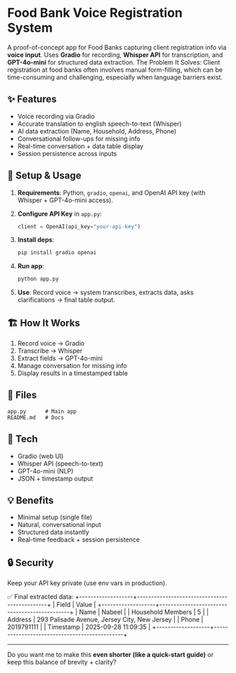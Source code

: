 # Food Bank Voice Registration System

A proof-of-concept app for Food Banks capturing client registration info via **voice input**. Uses **Gradio** for recording, **Whisper API** for transcription, and **GPT-4o-mini** for structured data extraction. The Problem It Solves:
Client registration at food banks often involves manual form-filling, which can be time-consuming and challenging, especially when language barriers exist. 

## ✨ Features

* Voice recording via Gradio
* Accurate translation to english speech-to-text (Whisper)
* AI data extraction (Name, Household, Address, Phone)
* Conversational follow-ups for missing info
* Real-time conversation + data table display
* Session persistence across inputs

## 🚀 Setup & Usage

1. **Requirements**: Python, `gradio`, `openai`, and OpenAI API key (with Whisper + GPT-4o-mini access).
2. **Configure API Key** in `app.py`:

   ```python
   client = OpenAI(api_key="your-api-key")
   ```
3. **Install deps**:

   ```bash
   pip install gradio openai
   ```
4. **Run app**:

   ```bash
   python app.py
   ```
5. **Use**: Record voice → system transcribes, extracts data, asks clarifications → final table output.

## 🏗 How It Works

1. Record voice → Gradio
2. Transcribe → Whisper
3. Extract fields → GPT-4o-mini
4. Manage conversation for missing info
5. Display results in a timestamped table

## 📁 Files

```
app.py      # Main app
README.md   # Docs
```

## 🔧 Tech

* Gradio (web UI)
* Whisper API (speech-to-text)
* GPT-4o-mini (NLP)
* JSON + timestamp output

## 💡 Benefits

* Minimal setup (single file)
* Natural, conversational input
* Structured data instantly
* Real-time feedback + session persistence

## 🔒 Security

Keep your API key private (use env vars in production).

✅ Final extracted data:
+-------------------+----------------------------------------------+
| Field             | Value                                        |
+-------------------+----------------------------------------------+
| Name              | Nabeel                                       |
| Household Members | 5                                            |
| Address           | 293 Palisade Avenue, Jersey City, New Jersey |
| Phone             | 2019791111                                   |
| Timestamp         | 2025-09-28 11:09:35                          |
+-------------------+----------------------------------------------+

---

Do you want me to make this **even shorter (like a quick-start guide)** or keep this balance of brevity + clarity?
